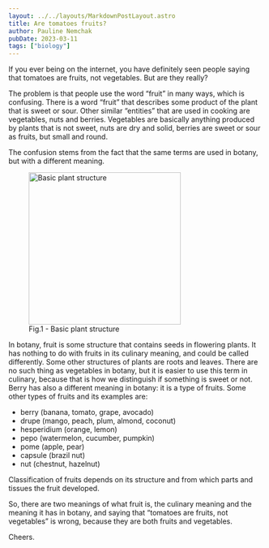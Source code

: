 ```yaml
---
layout: ../../layouts/MarkdownPostLayout.astro
title: Are tomatoes fruits?
author: Pauline Nemchak
pubDate: 2023-03-11
tags: ["biology"]
---
```

If you ever being on the internet, you have definitely seen people saying that tomatoes are fruits, not vegetables. But are they really?

The problem is that people use the word “fruit” in many ways, which is confusing. There is a word “fruit” that describes some product of the plant that is sweet or sour. Other similar “entities” that are used in cooking are vegetables, nuts and berries. Vegetables are basically anything produced by plants that is not sweet, nuts are dry and solid, berries are sweet or sour as fruits, but small and round.

The confusion stems from the fact that the same terms are used in botany, but with a different meaning.

<figure>
  <img alt="Basic plant structure" src="/fruit/fruit.jpg" width="300" />
  <figcaption>Fig.1 - Basic plant structure</figcaption>
</figure>

In botany, fruit is some structure that contains seeds in flowering plants. It has nothing to do with fruits in its culinary meaning, and could be called differently. Some other structures of plants are roots and leaves. There are no such thing as vegetables in botany, but it is easier to use this term in culinary, because that is how we distinguish if something is sweet or not. Berry has also a different meaning in botany: it is a type of fruits. Some other types of fruits and its examples are:

- berry (banana, tomato, grape, avocado)
- drupe (mango, peach, plum, almond, coconut)
- hesperidium (orange, lemon)
- pepo (watermelon, cucumber, pumpkin)
- pome (apple, pear)
- capsule (brazil nut)
- nut (chestnut, hazelnut)

Classification of fruits depends on its structure and from which parts and tissues the fruit developed.

So, there are two meanings of what fruit is, the culinary meaning and the meaning it has in botany, and saying that “tomatoes are fruits, not vegetables” is wrong, because they are both fruits and vegetables.

Cheers.